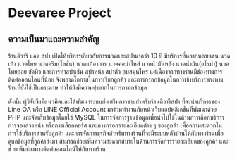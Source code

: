 # Deevaree Project

## ความเป็นมาและความสำคัญ

ร้านดีวารี แอด สปา เปิดให้บริการเกี่ยวกับการนวดและสปามากว่า 10 ปี มีบริการที่หลากหลายเช่น นวดเท้า นวดไทย นวดครีม(โลชั่น) นวดแก้อาการ นวดคอบ่าไหล่ นวดน้ำมันหลัง นวดน้ำมัน(อโรม่า) นวดไทยออย ขัดผิว และการทำสปาเช่น สปาหน้า สปาตัว อบสมุนไพร แต่เนื่องจากทางร้านมีช่องทางการติดต่อออนไลน์ที่น้อย จึงพลาดโอกาสในการเรียกลูกค้า และการกรอกข้อมูลในการเข้าบริการของทางร้านที่ยังใช้เป็นกระดาษ ทำให้ยังมีความยุ่งยากในการกรอกข้อมูล

ดังนั้น ผู้วิจัยจึงมีแนวคิดและได้พัฒนาระบบส่งเสริมการขายสำหรับร้านดีวารีสปา ที่จะนำบริการของ Line OA หรือ LINE Official Account มาร่วมทำงานกับหน้าเว็บแอปพลิเคชั่นที่พัฒนาด้วย PHP และจัดเก็บข้อมูลโดยใช้ MySQL ในการจัดการฐานข้อมูลเพื่อนำไปใช้ในด้านการเลือกบริการ การจองล่วงหน้า หรือการเลือกคอร์ส และการกรอกรายละเอียดต่าง ๆ ของลูกค้า เพื่อความสะดวกในการใช้บริการสำหรับลูกค้า และการจัดการธุรกิจสำหรับทางร้านที่จะมีระบบหลังบ้านให้กับทางร้านเพื่อดูแลข้อมูลที่ลูกค้าส่งมา สามารถช่วยเพิ่มความสะดวกสบายในด้านการจัดการรายละเอียดของลูกค้า และช่วยเพิ่มช่องทางติดต่อออนไลน์ให้กับทางร้าน